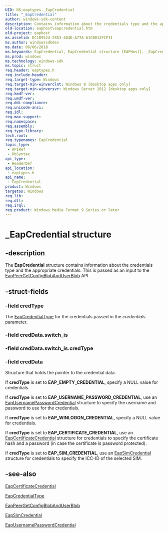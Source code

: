 ```yaml
---
UID: NS:eaptypes._EapCredential
title: "_EapCredential"
author: windows-sdk-content
description: Contains information about the credentials type and the appropriate credentials. This is passed as an input to the EapPeerGetConfigBlobAndUserBlob API.
old-location: eaphost\eapcredential.htm
old-project: eaphost
ms.assetid: DC1B9524-2853-404D-A77A-61CB012FCF11
ms.author: windowssdkdev
ms.date: 08/06/2018
ms.keywords: EapCredential, EapCredential structure [EAPHost], _EapCredential, eaphost.eapcredential, eaptypes/EapCredential
ms.prod: windows
ms.technology: windows-sdk
ms.topic: struct
req.header: eaptypes.h
req.include-header: 
req.target-type: Windows
req.target-min-winverclnt: Windows 8 [desktop apps only]
req.target-min-winversvr: Windows Server 2012 [desktop apps only]
req.kmdf-ver: 
req.umdf-ver: 
req.ddi-compliance: 
req.unicode-ansi: 
req.idl: 
req.max-support: 
req.namespace: 
req.assembly: 
req.type-library: 
tech.root: 
req.typenames: EapCredential
topic_type:
 - APIRef
 - kbSyntax
api_type:
 - HeaderDef
api_location:
 - eaptypes.h
api_name:
 - EapCredential
product: Windows
targetos: Windows
req.lib: 
req.dll: 
req.irql: 
req.product: Windows Media Format 9 Series or later
---
```


# _EapCredential structure


## -description


The <b>EapCredential</b> structure contains information about the credentials type and the appropriate credentials. This is passed as an input to the <a href="https://msdn.microsoft.com/81817FAA-20AE-4556-BAA5-0EF2A955B6A3">EapPeerGetConfigBlobAndUserBlob</a> API.


## -struct-fields




### -field credType

The <a href="https://msdn.microsoft.com/E77AA5E1-970A-43A6-916D-623A9C554F53">EapCredentialType</a> for the  credentials passed in the <i>credentials</i> parameter.


### -field credData.switch_is

 


### -field credData.switch_is.credType

 


### -field credData

Structure that holds the pointer to the credential data. 

If <b>credType</b> is set to <b>EAP_EMPTY_CREDENTIAL</b>, specify a NULL value for credentials.

If <b>credType</b> is set to  <b>EAP_USERNAME_PASSWORD_CREDENTIAL</b>, use an <a href="https://msdn.microsoft.com/61484095-4354-4103-9E21-683002750B26">EapUsernamePasswordCredential</a> structure to specify the username and password to use for the credentials. 

If <b>credType</b> is set to <b>EAP_WINLOGON_CREDENTIAL</b>, specify a NULL value for credentials. 

If <b>credType</b> is set to <b>EAP_CERTIFICATE_CREDENTIAL</b>, use an <a href="https://msdn.microsoft.com/575967F4-E5CC-433D-919D-258B5849A5B1">EapCertificateCredential</a> structure for credentials to specify  the certificate hash and a password (in case the certificate is password protected). 

If <b>credType</b> is set to <b>EAP_SIM_CREDENTIAL</b>, use an <a href="https://msdn.microsoft.com/483BF257-BB9F-4AF6-A55C-77277AC6E21F">EapSimCredential</a> structure for credentials to specify the  ICC-ID of the selected SIM.


## -see-also




<a href="https://msdn.microsoft.com/575967F4-E5CC-433D-919D-258B5849A5B1">EapCertificateCredential</a>



<a href="https://msdn.microsoft.com/E77AA5E1-970A-43A6-916D-623A9C554F53">EapCredentialType</a>



<a href="https://msdn.microsoft.com/81817FAA-20AE-4556-BAA5-0EF2A955B6A3">EapPeerGetConfigBlobAndUserBlob</a>



<a href="https://msdn.microsoft.com/483BF257-BB9F-4AF6-A55C-77277AC6E21F">EapSimCredential</a>



<a href="https://msdn.microsoft.com/61484095-4354-4103-9E21-683002750B26">EapUsernamePasswordCredential</a>
 

 

